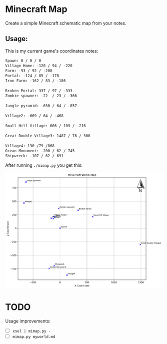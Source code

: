 # Minecraft Map

Create a simple Minecraft schematic map from your notes.

## Usage:

This is my current game's coordinates notes:
```
Spawn: 0 / 0 / 0
Village Home: -120 / 94 / -220
Farm: -93 / 92 / -208
Portal: -124 / 85 / -178
Iron Farm: -162 / 83 / -186

Broken Portal: 337 / 97 / -333
Zombie spawner: -22  / 23 / -366

Jungle pyramid: -630 / 64 / -857

Village2: -669 / 64 / -468

Small Hill Village: 606 / 109 / -216

Great Double Village3: 1487 / 76 / 300

Village4: 130 /79 /868
Ocean Monument: -200 / 62 / 745
Shipwreck: -107 / 62 / 691
```

After running `./mimap.py` you get this:
<center><img src="minecraft_map.png"></center>

# TODO
Usage improvements:

- [ ] `xsel | mimap.py -`
- [ ] `mimap.py myworld.md`
